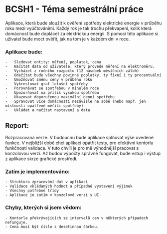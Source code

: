 # BCSH1 - Téma semestrální práce
Aplikace, která bude sloužit k ověření spotřeby elektrické energie v průběhu roku mezi vyúčtováními. Každý rok je tak trochu překvapení, kolik která domácnost bude doplácet za elektrickou energii. S pomocí této aplikace si uživatel bude moct ověřit, jak na tom je v každém dni v roce.
### Aplikace bude:
	-	Sledovat entity: měření, poplatek, cena
	-	Načítat data od uživatele, který provede měření na elektroměru.
	-	Vycházet z ročního rozpočtu (12 násobek měsíčních záloh) 
	-	Odečítat bude všechny povinné poplatky, ty fixní i ty procentuální
	-	Umožňovat změnu ceny v průběhu roku 
	-	Vykreslovat graf letošní spotřeby 
	-	Porovnávat se spotřebou v minulém roce 
	-	Upozorňovat na příliš vysokou spotřebu 
	-	Ukazovat doporučenou maximální denní spotřebu 
	-	Spravovat více domácností nezávisle na sobě (nebo např. jen místnosti opatřené měřiči spotřeby) 
	-	Ukládat a načítat nastavení a data

## Report:
Rozpracovaná verze. V budoucnu bude aplikace splňovat výše uvedené funkce. V nejbližší době chci aplikaci opatřit testy, pro efektivní kontorlu funkčnosti validace. V tuto chvíli je pro mě výhodnější pracovat s konzolovou verzí. Až budou výpočty správně fungovat, bude vstup i výstup z aplikace skrze grafické prostředí.

### Zatím je implementováno:
	- Struktura zpracování dat v aplikaci
	- Validace vkládaných hodnot a případné vystavení výjimek
	- Všechny potřebné třídy
	- Aplikace je zatím v konzolové verzi s UI. 
### Chyby, kterých si jsem vědom:
	- Kontorla překrývajících se intervalů cen v některých případech nefunguje.
	- Cena musí být číslo s desetinnou čárkou.
